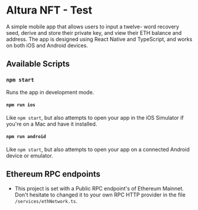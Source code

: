 # Altura NFT - Test

A simple mobile app that allows users to input a twelve- word recovery seed, derive and store their private key, and view their ETH balance and address. The app is designed using React Native and TypeScript, and works on both iOS and Android devices.

## Available Scripts

### `npm start`

Runs the app in development mode.

#### `npm run ios`

Like `npm start`, but also attempts to open your app in the iOS Simulator if you're on a Mac and have it installed.

#### `npm run android`

Like `npm start`, but also attempts to open your app on a connected Android device or emulator.

## Ethereum RPC endpoints

- This project is set with a Public RPC endpoint's of Ethereum Mainnet. Don't hesitate to changed it to your own RPC HTTP provider in the file `/services/ethNetwork.ts`.
